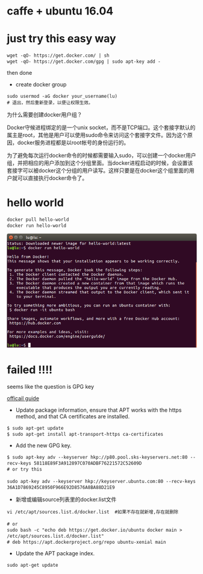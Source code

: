 # caffe + ubuntu 16.04


# just try this easy way
```
wget -qO- https://get.docker.com/ | sh  
wget -qO- https://get.docker.com/gpg | sudo apt-key add -  

```
then done

* create docker group
```
sudo usermod -aG docker your_username(lu)
# 退出，然后重新登录，以便让权限生效。
```
为什么需要创建docker用户组？

Docker守候进程绑定的是一个unix socket，而不是TCP端口。这个套接字默认的属主是root，其他是用户可以使用sudo命令来访问这个套接字文件。因为这个原因，docker服务进程都是以root帐号的身份运行的。

为了避免每次运行docker命令的时候都需要输入sudo，可以创建一个docker用户组，并把相应的用户添加到这个分组里面。当docker进程启动的时候，会设置该套接字可以被docker这个分组的用户读写。这样只要是在docker这个组里面的用户就可以直接执行docker命令了。



# hello world
```
docker pull hello-world
docker run hello-world
```
![hello world](images/docker-hello.png)

# failed !!!!
seems like the question is GPG key

[officail guide](https://docs.docker.com/engine/installation/linux/ubuntulinux/)

* Update package information, ensure that APT works with the https method, and that CA certificates are installed.
```
$ sudo apt-get update
$ sudo apt-get install apt-transport-https ca-certificates
```


* Add the new GPG key.
```
$ sudo apt-key adv --keyserver hkp://p80.pool.sks-keyservers.net:80 --recv-keys 58118E89F3A912897C070ADBF76221572C52609D
# or try this

sudo apt-key adv --keyserver hkp://keyserver.ubuntu.com:80 --recv-keys 36A1D7869245C8950F966E92D8576A8BA88D21E9
```

* 新增或编辑source列表里的docker.list文件
```
vi /etc/apt/sources.list.d/docker.list  #如果不存在就新增,存在就删除

# or
sudo bash -c "echo deb https://get.docker.io/ubuntu docker main > /etc/apt/sources.list.d/docker.list"
# deb https://apt.dockerproject.org/repo ubuntu-xenial main
```

* Update the APT package index.
```
sudo apt-get update
```
